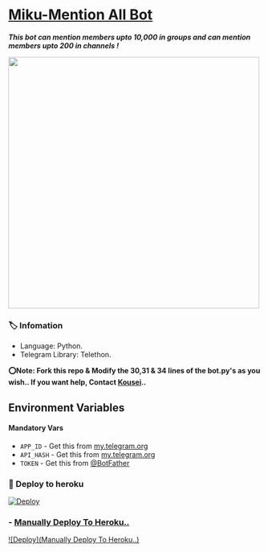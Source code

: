# [Miku-Mention All Bot](https://t.me/MikuMentionAll_bot)
_**This bot can mention members upto 10,000 in groups and can mention members upto 200 in channels !**_

<img src="https://telegra.ph//file/66fff3b396e778d872a29.jpg" align="center" width="500" height="500">

### 🏷 Infomation
- Language: Python.
- Telegram Library: Telethon.

**⭕️Note: Fork this repo & Modify the 30,31 & 34 lines of the bot.py's as you wish.. If you want help, Contact [Kousei](https://t.me/Kousei_Assistantbot)..**

## Environment Variables

#### Mandatory Vars

- `APP_ID` - Get this from [my.telegram.org](https://my.telegram.org/auth)
- `API_HASH` - Get this from [my.telegram.org](https://my.telegram.org/auth)
- `TOKEN` - Get this from [@BotFather](https://t.me/BotFather)

### 🚀 Deploy to heroku
[![Deploy](https://www.herokucdn.com/deploy/button.svg)](https://heroku.com/deploy?template=https://github.com/Kousei-Friend-A/Miku-MentionAll_Bot)

### - [Manually Deploy To Heroku..](Heroku_Manually_Deploy.md)
[![Deploy](Manually Deploy To Heroku..)](Heroku_Manually_Deploy.md)
